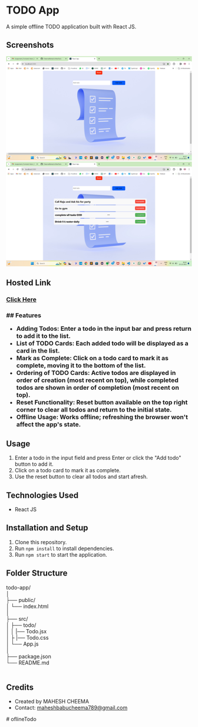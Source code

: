 # TODO App

A simple offline TODO application built with React JS.

## Screenshots
![Alt text](<Screenshot 2023-12-23 06.37.01.png>)
 ![Alt text](<Screenshot 2023-12-23 06.41.29.png>)

## Hosted Link
<h3><a href=''>Click Here</a><h3>
## Features

- **Adding Todos:** Enter a todo in the input bar and press return to add it to the list.
- **List of TODO Cards:** Each added todo will be displayed as a card in the list.
- **Mark as Complete:** Click on a todo card to mark it as complete, moving it to the bottom of the list.
- **Ordering of TODO Cards:** Active todos are displayed in order of creation (most recent on top), while completed todos are shown in order of completion (most recent on top).
- **Reset Functionality:** Reset button available on the top right corner to clear all todos and return to the initial state.
- **Offline Usage:** Works offline; refreshing the browser won't affect the app's state.

## Usage

1. Enter a todo in the input field and press Enter or click the "Add todo" button to add it.
2. Click on a todo card to mark it as complete.
3. Use the reset button to clear all todos and start afresh.

## Technologies Used

- React JS

## Installation and Setup

1. Clone this repository.
2. Run `npm install` to install dependencies.
3. Run `npm start` to start the application.

## Folder Structure

todo-app/<br/>
│<br/>
├── public/<br/>
│ └── index.html<br/>
│<br/>
├── src/<br/>
│ ├── todo/<br/>
│ │ |── Todo.jsx<br/>
│ ├ |── Todo.css<br/>
│ └── App.js<br/>
│  <br/>
├── package.json<br/>
└── README.md<br/>
<br/>



## Credits

- Created by MAHESH CHEEMA
- Contact: maheshbabucheema789@gmail.com


#   o f l i n e T o d o 
 
 